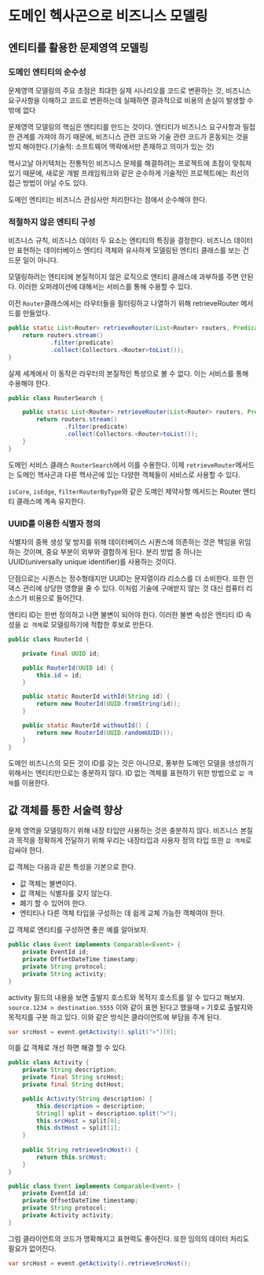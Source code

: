 # 도메인 헥사곤으로 비즈니스 모델링
## 엔티티를 활용한 문제영역 모델링
### 도메인 엔티티의 순수성
문제영역 모델링의 주요 초점은 최대한 실제 시나리오를 코드로 변환하는 것, 비즈니스 요구사항을 이해하고 코드로 변환하는데 실패하면 결과적으로 비용의 손실이 발생할 수 밖에 없다

문제영역 모델링의 핵심은 엔티티를 만드는 것이다. 엔티티가 비즈니스 요구사항과 밀접한 관계를 가져야 하기 때문에, 비즈니스 관련 코드와 기술 관련 코드가 혼동되는 것을 방지 해야한다.(기술적: 소프트웨어 맥락에서만 존재하고 의미가 있는 것)

헥사고날 아키텍처는 전통적인 비즈니스 문제를 해결하려는 프로젝트에 초점이 맞춰져 있기 때문에, 새로운 개발 프레임워크와 같은 순수하게 기술적인 프로젝트에는 최선의 접근 방법이 아닐 수도 있다.

도메인 엔티티는 비즈니스 관심사만 처리한다는 점에서 순수해야 한다.

### 적절하지 않은 엔티티 구성
비즈니스 규칙, 비즈니스 데이터 두 요소는 엔티티의 특징을 결정한다. 비즈니스 데이터만 표현하는 데이터베이스 엔티티 객체와 유사하게 모델링된 엔티티 클래스를 보는 건 드문 일이 아니다.

모델링하려는 엔티티에 본질적이지 않은 로직으로 엔티티 클래스에 과부하를 주면 안된다. 이러한 오퍼레이션에 대해서는 서비스를 통해 수용할 수 있다.

이전 `Router`클래스에서는 라우터들을 필터링하고 나열하기 위해 retrieveRouter 메서드를 만들었다.

```java
public static List<Router> retrieveRouter(List<Router> routers, Predicate<Router> predicate) {
    return routers.stream()
            .filter(predicate)
            .collect(Collectors.<Router>toList());
}
```
실제 세계에서 이 동작은 라우터의 본질적인 특성으로 볼 수 없다. 이는 서비스를 통해 수용해야 한다.
```java
public class RouterSearch {

    public static List<Router> retrieveRouter(List<Router> routers, Predicate<Router> predicate) {
        return routers.stream()
                .filter(predicate)
                .collect(Collectors.<Router>toList());
    }
}
```
도메인 서비스 클래스 `RouterSearch`에서 이를 수용한다. 이제 `retrieveRouter`메서드는 도메인 헥사곤과 다른 헥사곤에 있는 다양한 객체들이 서비스로 사용할 수 있다.

`isCore`, `isEdge`, `filterRouterByType`와 같은 도메인 제약사항 메서드는 Router 엔티티 클래스에 계속 유지한다.

### UUID를 이용한 식별자 정의
식별자의 중복 생성 및 방지를 위해 데이터베이스 시퀀스에 의존하는 것은 책임을 위임하는 것이며, 중요 부분이 외부와 결합하게 된다. 분리 방법 중 하나는 UUID(universally unique identifier)를 사용하는 것이다.

단점으로는 시퀀스는 정수형태지만 UUID는 문자열이라 리소스를 더 소비한다. 또한 인덱스 관리에 상당한 영향을 줄 수 있다. 이처럼 기술에 구애받지 않는 것 대신 컴퓨터 리소스가 비용으로 들어간다.

엔티티 ID는 한번 정의하고 나면 불변이 되어야 한다. 이러한 불변 속성은 엔티티 ID 속성을 `값 객체`로 모델링하기에 적합한 후보로 만든다.
```java
public class RouterId {

    private final UUID id;

    public RouterId(UUID id) {
        this.id = id;
    }

    public static RouterId withId(String id) {
        return new RouterId(UUID.fromString(id));
    }

    public static RouterId withoutId() {
        return new RouterId(UUID.randomUUID());
    }
}
```

도메인 비즈니스의 모든 것이 ID를 갖는 것은 아니므로, 풍부한 도메인 모델을 생성하기 위해서는 엔티티만으로는 충분하지 않다. ID 없는 객체를 표현하기 위한 방법으로 `값 객체`를 이용한다.

## 값 객체를 통한 서술력 향상
문제 영역을 모델링하기 위해 내장 타입만 사용하는 것은 충분하지 않다. 비즈니스 본질과 목적을 정확하게 전달하기 위해 우리는 내장타입과 사용자 정의 타입 또한 `값 객체`로 감싸야 한다.

값 객체는 다음과 같은 특성을 기본으로 한다.
* 값 객체는 불변이다.
* 값 객체는 식별자를 갖지 않는다.
* 폐기 할 수 있어야 한다.
* 엔티티나 다른 객체 타입을 구성하는 데 쉽게 교체 가능한 객체여야 한다.

값 객체로 엔티티를 구성하면 좋은 예를 알아보자.

```java
public class Event implements Comparable<Event> {
    private EventId id;
    private OffsetDateTime timestamp;
    private String protocol;
    private String activity;
}
```

activity 필드의 내용을 보면 출발지 호스트와 목적지 호스트를 알 수 있다고 해보자. `source.1234 > destination.5555` 이와 같이 표현 된다고 했을때 `>` 기호로 출발지와 목적지를 구분 하고 있다.
이와 같은 방식은 클라이언트에 부담을 주게 된다.
```java
var srcHost = event.getActivity().split(">")[0];
```
이를 값 객체로 개선 하면 해결 할 수 있다.

```java
public class Activity {
    private String description;
    private final String srcHost;
    private final String dstHost;

    public Activity(String description) {
        this.description = description;
        String[] split = description.split(">");
        this.srcHost = split[0];
        this.dstHost = split[1];
    }
    
    public String retrieveSrcHost() {
        return this.srcHost;
    }
}

public class Event implements Comparable<Event> {
    private EventId id;
    private OffsetDateTime timestamp;
    private String protocol;
    private Activity activity;
}
```
그럼 클라이언트의 코드가 명확해지고 표현력도 좋아진다. 또한 임의의 데이터 처리도 필요가 없어진다.
```java
var srcHost = event.getActivity().retrieveSrcHost();
```